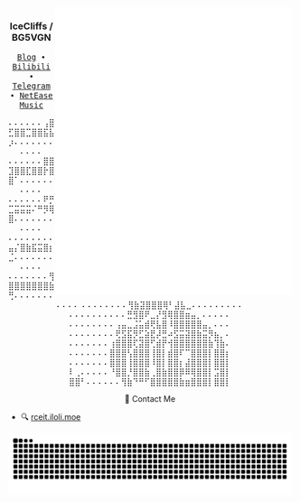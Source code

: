 <div align="right">
  <img align='right' src='https://github.com/icecliffs/icecliffs/blob/master/metrics.classic.svg' width='420px'>
  <img align='right' src='https://github.com/icecliffs/icecliffs/blob/master/metrics.rss.classic.svg' width='420px'>
</div>
<div align="left">
  <h3 align="center"> IceCliffs / BG5VGN</h3>
  <p align="center">
    <samp>
      <a href="https://iloli.moe/">Blog</a> ∙
      <a href="https://space.bilibili.com/28645589">Bilibili</a> ∙
      <a href="https://t.me/icecliffs">Telegram</a> ∙
      <a href="https://music.163.com/#/artist?id=51382584">NetEase Music</a>
    </samp>
  </p>
  
  <div align="center">
⠄⠄⠄⠄⠄⠄⢠⣿⣋⣿⣿⣉⣿⣿⣯⣧⡰⠄⠄⠄⠄⠄⠄⠄⠄⠄⠄⠄
⠄⠄⠄⠄⠄⠄⣿⣿⣹⣿⣿⣏⣿⣿⡗⣿⣿⠁⠄⠄⠄⠄⠄⠄⠄⠄⠄⠄
⠄⠄⠄⠄⠄⠄⠟⡛⣉⣭⣭⣭⠌⠛⡻⢿⣿⠄⠄⠄⠄⠄⠄⠄⠄⠄⠄⠄
⠄⠄⠄⠄⠄⠄⠄⠄⣤⡌⣿⣷⣯⣭⣿⡆⣈⠄⠄⠄⠄⠄⠄⠄⠄⠄⠄⠄
⠄⠄⠄⠄⠄⠄⠄⢻⣿⣿⣿⣿⣿⣿⣿⣷⢛⠄⠄⠄⠄⠄⠄⠄⠄⠄⠄⠄
⠄⠄⠄⠄⠄⠄⠄⠄⢻⣷⣽⣿⣿⣿⢿⠃⣼⣧⣀⠄⠄⠄⠄⠄⠄⠄⠄⠄
⠄⠄⠄⠄⠄⠄⠄⠄⠄⠄⣛⣻⣿⠟⣀⡜⣻⢿⣿⣿⣶⣤⡀⠄⠄⠄⠄⠄
⠄⠄⠄⠄⠄⠄⠄⠄⢠⣤⣀⣨⣥⣾⢟⣧⣿⠸⣿⣿⣿⣿⣿⣤⡀⠄⠄⠄
⠄⠄⠄⠄⠄⠄⠄⠄⢟⣫⣯⡻⣋⣵⣟⡼⣛⠴⣫⣭⣽⣿⣷⣭⡻⣦⡀⠄
⠄⠄⠄⠄⠄⠄⠄⢰⣿⣿⣿⢏⣽⣿⢋⣾⡟⢺⣿⣿⣿⣿⣿⣿⣷⢹⣷⠄
⠄⠄⠄⠄⠄⠄⠄⣿⣿⣿⢣⣿⣿⣿⢸⣿⡇⣾⣿⠏⠉⣿⣿⣿⡇⣿⣿⡆
⠄⠄⠄⠄⠄⠄⠄⣿⣿⣿⢸⣿⣿⣿⠸⣿⡇⣿⣿⡆⣼⣿⣿⣿⡇⣿⣿⡇
⠇⢀⠄⠄⠄⠄⠄⠘⣿⣿⡘⣿⣿⣷⢀⣿⣷⣿⣿⡿⠿⢿⣿⣿⡇⣩⣿⡇
⣿⣿⠃⠄⠄⠄⠄⠄⠄⢻⣷⠙⠛⠋⣿⣿⣿⣿⣿⣷⣶⣿⣿⣿⡇⣿⣿⡇
  </div>  

  <p align="center">
  📧 Contact Me
  </p>
  
  - 🔍 [rceit.iloli.moe](https://rceit.iloli.moe)
  
  <picture>
    <source
      media="(prefers-color-scheme: dark)"
      srcset="https://raw.githubusercontent.com/icecliffs/icecliffs/output/github-contribution-grid-snake.svg"
    />
    <source
      media="(prefers-color-scheme: light)"
      srcset="https://raw.githubusercontent.com/icecliffs/icecliffs/output/github-contribution-grid-snake.svg"
    />
    <img
      alt="GitHub contribution grid snake animation"
      src="https://raw.githubusercontent.com/icecliffs/icecliffs/output/github-contribution-grid-snake.svg"
    />
  </picture>
</div>
